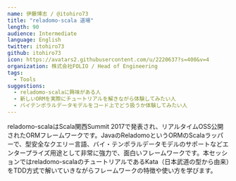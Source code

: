 ```yaml
---
name: 伊藤博志 / @itohiro73
title: "reladomo-scala 道場"
length: 90
audience: Intermediate
language: English
twitter: itohiro73
github: itohiro73
icon: https://avatars2.githubusercontent.com/u/2220637?s=400&v=4
organization: 株式会社FOLIO / Head of Engineering
tags:
  - Tools
suggestions:
  - reladomo-scalaに興味がある人
  - 新しいORMを実際にチュートリアルを解きながら体験してみたい人
  - バイテンポラルデータモデルをコード上でどう扱うか体験してみたい人
---
```

reladomo-scalaはScala関西Summit 2017で発表され、リアルタイムOSS公開されたORMフレームワークです。JavaのReladomoというORMのScalaラッパーで、型安全なクエリー言語、バイ・テンポラルデータモデルのサポートなどエンタープライズ用途として非常に強力で、面白いフレームワークです。本セッションではreladomo-scalaのチュートリアルであるKata（日本武道の型から由来）をTDD方式で解いていきながらフレームワークの特徴や使い方を学びます。
